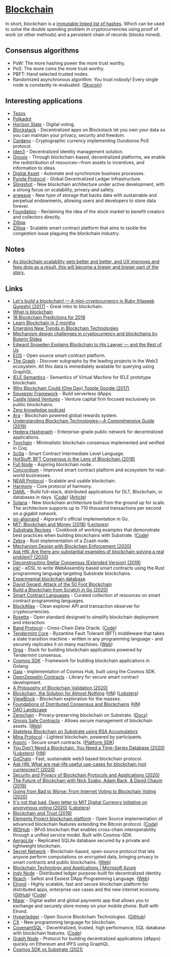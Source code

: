 # [Blockchain](http://en.wikipedia.org/wiki/Blockchain)

In short, blockchain is a [immutable linked list of hashes](https://www.quora.com/Is-a-blockchain-essentially-a-linked-list). Which can be used to solve the double spending problem in cryptocurrencies using proof of work (or other methods) and a persistent chain of records (blocks mined).

## Consensus algorithms

- PoW: The more hashing power the more trust worthy.
- PoS: The more coins the more trust worthy.
- PBFT: Hand selected trusted nodes.
- Randomized asynchronous algorithm: You trust nobody! Every single node is constantly re-evaluated. ([Skycoin](https://www.skycoin.net))

## Interesting applications

- [Tezos](tezos.md)
- [Polkadot](polkadot.md)
- [Horizon State](https://horizonstate.com/) - Digital voting.
- [Blockstack](https://blockstack.org/) - Decentralized apps on Blockstack let you own your data so you can maintain your privacy, security and freedom.
- [Cardano](https://github.com/input-output-hk/cardano-sl/) - Cryptographic currency implementing Ouroboros PoS protocol.
- [Iden3](https://iden3.io/) - Decentralized identity management solution.
- [Gnosis](https://gnosis.io/) - Through blockchain-based, decentralized platforms, we enable the redistribution of resources—from assets to incentives, and information to ideas.
- [Digital Asset](https://digitalasset.com/) - Automate and synchronize business processes.
- [Purple Protocol](https://purpleprotocol.org/) - Global Decentralized Ledger Infrastructure.
- [Slingshot](https://github.com/stellar/slingshot) - New blockchain architecture under active development, with a strong focus on scalability, privacy and safety.
- [arweave](https://www.arweave.org/) - New type of storage that backs data with sustainable and perpetual endowments, allowing users and developers to store data forever.
- [Foundation](https://withfoundation.com/) - Reclaiming the idea of the stock market to benefit creators and collectors directly.
- [Zilliqa](https://www.zilliqa.com/)
- [Zilliqa](https://github.com/Zilliqa/Zilliqa) - Scalable smart contract platform that aims to tackle the congestion issue plaguing the blockchain industry.

## Notes

- [As blockchain scalability gets better and better, and UX improves and fees drop as a result, this will become a bigger and bigger part of the story.](https://twitter.com/vitalikbuterin/status/1072158957999771648)

## Links

- [Let's build a blockchain! — A mini-cryptocurrency in Ruby (Haseeb Qureshi) (2017)](https://www.youtube.com/watch?v=3aJI1ABdjQk) - Great intro to blockchain.
- [What is blockchain](https://oleganza.com/all/what-is-blockchain/)
- [18 Blockchain Predictions for 2018](https://media.consensys.net/18-predictions-for-2018-7a376ea7bd4b)
- [Learn Blockchain in 2 months](https://github.com/llSourcell/Learn_Blockchain_in_2_months)
- [Emerging New Trends in Blockchain Technologies](https://blog.coinfabrik.com/emerging-new-trends-blockchain-technologies/)
- [Mechanism design challenges in cryptocurrency and blockchains by Buterin Slides](https://docs.google.com/presentation/d/1MLwN2-pBufDmUNprf-r8LXFCm1Ua8skphzDTNPTaiUQ/edit#slide=id.p)
- [Edward Snowden Explains Blockchain to His Lawyer — and the Rest of Us](https://www.aclu.org/blog/privacy-technology/internet-privacy/edward-snowden-explains-blockchain-his-lawyer-and-rest-us)
- [EOS](https://github.com/EOSIO/eos) - Open source smart contract platform.
- [The Graph](https://thegraph.com/) - Discover subgraphs by the leading projects in the Web3 ecosystem. All this data is immediately available for querying using GraphQL.
- [IELE Semantics](https://github.com/runtimeverification/iele-semantics) - Semantics of Virtual Machine for IELE prototype blockchain.
- [Why Blockchain Could (One Day) Topple Google (2017)](http://rbharath.github.io/why-blockchain-could-one-day-topple-google/)
- [Squeezer Framework](https://github.com/SqueezerIO/squeezer) - Build serverless dApps.
- [Castle Island Ventures](http://www.castleisland.vc/) - Venture capital firm focused exclusively on public blockchains.
- [Zero knowledge podcast](https://www.zeroknowledge.fm/)
- [Ara](https://ara.one/) - Blockchain powered global rewards system.
- [Understanding Blockchain Technologies — A Comprehensive Guide (2019)](https://medium.com/@urlichsanais/understanding-blockchain-technologies-a-comprehensive-guide-ce4ecdee25d2)
- [Hedera Hashgraph](https://www.hedera.com/) - Enterprise-grade public network for decentralized applications.
- [Toychain](https://github.com/certichain/toychain) - Minimalistic blockchain consensus implemented and verified in Coq.
- [Scilla](https://github.com/Zilliqa/scilla) - Smart Contract Intermediate Level Language.
- [HotStuff: BFT Consensus in the Lens of Blockchain (2018)](https://arxiv.org/abs/1803.05069)
- [Full Node](https://github.com/input-output-hk/jormungandr) - Aspiring blockchain node.
- [Concordium](https://www.concordium.com/) - Improved smart contract platform and ecosystem for real-world businesses.
- [NEAR Protocol](https://github.com/nearprotocol/nearcore) - Scalable and usable blockchain.
- [Harmony](https://github.com/harmony-one/harmony) - Core protocol of harmony.
- [DAML](https://daml.com/) - Build full-stack, distributed applications for DLT, Blockchain, or databases in days. ([Code](https://github.com/digital-asset/daml)) ([Article](https://serokell.io/blog/daml-interview))
- [Solana](https://github.com/solana-labs/solana) - New blockchain architecture built from the ground up for scale. The architecture supports up to 710 thousand transactions per second on a gigabit network.
- [go-algorand](https://github.com/algorand/go-algorand) - Algorand's official implementation in Go.
- [MIT: Blockchain and Money (2018)](https://ocw.mit.edu/courses/sloan-school-of-management/15-s12-blockchain-and-money-fall-2018/) ([Lectures](https://www.youtube.com/watch?v=EH6vE97qIP4))
- [Substrate Recipes](https://substrate.dev/recipes/) - Cookbook of working examples that demonstrate best practices when building blockchains with Substrate. ([Code](https://github.com/substrate-developer-hub/recipes))
- [Zebra](https://github.com/ZcashFoundation/zebra) - Rust implementation of a Zcash node.
- [Mechanism Design with Blockchain Enforcement (2020)](https://www.carf.e.u-tokyo.ac.jp/admin/wp-content/uploads/2020/03/F474.pdf)
- [Ask HN: Are there any substantial examples of blockchain solving a real problem? (2020)](https://news.ycombinator.com/item?id=22914430)
- [Deconstructing Stellar Consensus (Extended Version) (2019)](https://arxiv.org/pdf/1911.05145.pdf)
- [ink!](https://github.com/paritytech/ink) - eDSL to write WebAssembly based smart contracts using the Rust programming language targeting Substrate blockchains.
- [Experimental blockchain database](https://github.com/paritytech/parity-db)
- [David Gerard: Attack of the 50 Foot Blockchain](https://davidgerard.co.uk/blockchain/)
- [Build a Blockchain from Scratch in Go (2020)](https://gumroad.com/l/build-a-blockchain-from-scratch-in-go/)
- [Smart Contract Languages](https://github.com/s-tikhomirov/smart-contract-languages) - Curated collection of resources on smart contract programming languages.
- [BlockAtlas](https://github.com/trustwallet/blockatlas) - Clean explorer API and transaction observer for cryptocurrencies.
- [Rosetta](https://www.rosetta-api.org/) - Open standard designed to simplify blockchain deployment and interaction.
- [Band Protocol](https://bandprotocol.com/) - Cross-Chain Data Oracle. ([Code](https://github.com/bandprotocol/bandchain))
- [Tendermint Core](https://github.com/tendermint/tendermint) - Byzantine Fault Tolerant (BFT) middleware that takes a state transition machine - written in any programming language - and securely replicates it on many machines. ([Web](https://tendermint.com/))
- [Orga](https://github.com/nomic-io/orga) - Stack for building blockchain applications powered by Tendermint consensus.
- [Cosmos SDK](https://github.com/cosmos/cosmos-sdk) - Framework for building blockchain applications in Golang.
- [Gaia](https://github.com/cosmos/gaia) - Implementation of Cosmos Hub, built using the Cosmos SDK.
- [OpenZeppelin Contracts](https://github.com/OpenZeppelin/openzeppelin-contracts) - Library for secure smart contract development.
- [A Philosophy of Blockchain Validation (2020)](https://vitalik.ca/general/2020/08/17/philosophy.html)
- [Blockchain, the Solution for Almost Nothing](https://thecorrespondent.com/655/blockchain-the-amazing-solution-for-almost-nothing/86649455475-f933fe63) ([HN](https://news.ycombinator.com/item?id=24249477)) ([Lobsters](https://lobste.rs/s/2kmkou/blockchain_amazing_solution_for_almost))
- [ViewBlock](https://viewblock.io/) - Blockchain exploration for the masses.
- [Foundations of Distributed Consensus and Blockchains](https://www.distributedconsensus.net/) ([HN](https://news.ycombinator.com/item?id=24569083))
- [DAO Landscape](https://github.com/parrachia/DAO-Landscape)
- [Zerochain](https://github.com/LayerXcom/zero-chain) - Privacy-preserving blockchain on Substrate. ([Docs](https://layerxcom.github.io/zerochain-book/))
- [Gnosis Safe Contracts](https://github.com/gnosis/safe-contracts) - Allows secure management of blockchain assets. ([Web](https://gnosis-safe.io/))
- [Stateless Blockchain on Substrate using RSA Accumulators](https://github.com/paritytech/stateless-blockchain)
- [Mina Protocol](https://minaprotocol.com/) - Lightest blockchain, powered by participants.
- [Agoric](https://agoric.com/) - Secure smart contracts. ([Platform SDK](https://github.com/Agoric/agoric-sdk))
- [You Don’t Need a Blockchain, You Need a Time-Series Database (2020)](https://thenewstack.io/you-dont-need-a-blockchain-you-need-a-time-series-database/) ([Lobsters](https://lobste.rs/s/n1cuh3/you_don_t_need_blockchain_you_need_time)) ([HN](https://news.ycombinator.com/item?id=24887746))
- [GoChain](https://gochain.io/) - Fast, sustainable web3 based blockchain protocol.
- [Ask HN: What are real-life useful use-cases for blockchain (not currencies)? (2020)](https://news.ycombinator.com/item?id=24881140)
- [Security and Privacy of Blockchain Protocols and Applications (2020)](https://github.com/s-tikhomirov/phd-thesis)
- [The Future of Blockchain with Nick Szabo, Adam Back, & David Chaum (2019)](https://www.youtube.com/watch?v=LF2mQI9cTS8)
- [Going from Bad to Worse: From Internet Voting to Blockchain Voting (2020)](https://people.csail.mit.edu/rivest/pubs/PSNR20.pdf)
- [It's not that bad: Open letter to MIT Digital Currency Initiative on anonymous voting (2020)](https://blog.vocdoni.io/zk-openletter-digital-currency/) ([Lobsters](https://lobste.rs/s/ixcm95/it_s_not_bad_open_letter_mit_digital))
- [Blockchain and Trust (2019)](https://www.schneier.com/blog/archives/2019/02/blockchain_and_.html)
- [Elements Project blockchain platform](https://elementsproject.org/) - Open Source implementation of advanced blockchain features extending the Bitcoin protocol. ([Code](https://github.com/ElementsProject/elements))
- [IRISHub](https://github.com/irisnet/irishub) - BPoS blockchain that enables cross-chain interoperability through a unified service model. Built with Cosmos-SDK.
- [AergoLite](https://github.com/aergoio/aergolite) - Replicated SQLite database secured by a private and lightweight blockchain.
- [Secret Network](https://github.com/enigmampc/SecretNetwork) - Blockchain-based, open-source protocol that lets anyone perform computations on encrypted data, bringing privacy to smart contracts and public blockchains. ([Web](https://www.enigma.co/))
- [Blockchain Technology and Applications | Microsoft Azure](https://azure.microsoft.com/en-us/solutions/blockchain/)
- [Indy Node](https://github.com/hyperledger/indy-node) - Distributed ledger purpose-built for decentralized identity.
- [Reach](https://github.com/reach-sh/reach-lang) - Safest and Easiest DApp Programming Language. ([Web](https://reach.sh/))
- [Elrond](https://elrond.com/) - Highly scalable, fast and secure blockchain platform for distributed apps, enterprise use cases and the new internet economy. ([GitHub](https://github.com/ElrondNetwork)) ([Code](https://github.com/ElrondNetwork/elrond-go))
- [Maiar](https://maiar.com/) - Digital wallet and global payments app that allows you to exchange and securely store money on your mobile phone. Built with Elrond.
- [Hyperledger](https://www.hyperledger.org/) - Open Source Blockchain Technologies. ([GitHub](https://github.com/hyperledger/))
- [CX](https://github.com/skycoin/cx) - New programming language for blockchain.
- [CovenantSQL](https://covenantsql.io/) - Decentralized, trusted, high performance, SQL database with blockchain features. ([Code](https://github.com/CovenantSQL/CovenantSQL))
- [Graph Node](https://github.com/graphprotocol/graph-node) - Protocol for building decentralized applications (dApps) quickly on Ethereum and IPFS using GraphQL.
- [Cosmos SDK vs Substrate (2021)](https://gregdhill.xyz/posts/cosmos-sdk-vs-substrate/)
